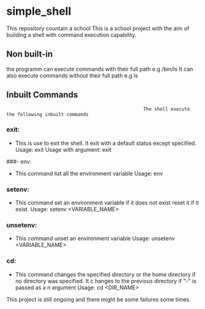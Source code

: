 # simple_shell

This repository countain a school                     This is a school project with the aim of building a shell with command execution capability.                

## Non built-in

the programm can execute commands with their full path
 e.g /bin/ls
It can also execute commands without their full path e.g ls

## Inbuilt Commands
                                                      The shell execute the following inbuilt commands

### exit:
- This is use to exit the shell. It exit with a
default status except specified.
Usage: exit
Usage with argument: exit <status>

###- env:
- This command list all the environment variable Usage: env

### setenv:
- This command set an environment variable if
it does not exist reset it if it exist.               Usage: setenv <VARIABLE_NAME> <value>

### unsetenv:
- This command unset an environment variable
Usage: unsetenv <VARIABLE_NAME>

### cd:
- This command changes the specified directory or
the home directory if no directory was specified. It c
hanges to the previous directory if "-" is passed as a
n argument
Usage: cd <DIR_NAME>                                  

This project is still ongoing and there might be some
failures some times.
